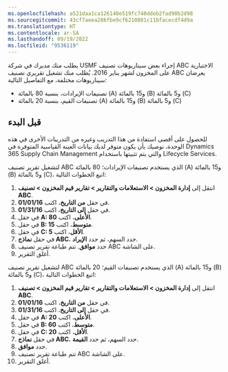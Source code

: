 ```yaml
---
ms.openlocfilehash: a521daa1ca126140e519fc740ddeb2fad90b2d98
ms.sourcegitcommit: 43cf7aeea286fbe9cf6210881c11bfacecdf4d9a
ms.translationtype: HT
ms.contentlocale: ar-SA
ms.lasthandoff: 09/19/2022
ms.locfileid: "9536119"
---
```

يطلب منك مديرك في شركة USMF إجراء بعض سيناريوهات تصنيف ABC الاختبارية على المخزون لشهر يناير 2016. يُطلب منك تشغيل تقريري تصنيف ABC يعرضان سيناريوهات مختلفة، مع التفاصيل التالية:

- تصنيفات الإيرادات، بنسبة 80 بالمائة (A) و15 بالمائة (B) و5 بالمائة (C)
- تصنيفات القيم، بنسبة 20 بالمائة (A) و15 بالمائة (B) و5 بالمائة (C)

## <a name="before-you-begin"></a>قبل البدء 

للحصول على أقصى استفادة من هذا التدريب وغيره من التدريبات الأخرى في هذه الوحدة، نوصيك بأن يكون متوفر لديك بيانات العينة القياسية المتوفرة في Dynamics 365 Supply Chain Management والتي يتم تثبيتها باستخدام Lifecycle Services. 

لتشغيل تقرير تصنيف ABC الذي يستخدم تصنيفات الإيرادات؛ 80 بالمائة (A) و15 بالمائة (B) و5 بالمائة (C)، اتبع الخطوات التالية: 

1.  انتقل إلى **إدارة المخزون > الاستعلامات والتقارير > تقارير قيم المخزون > تصنيف ABC**.
2.  في حقل **من التاريخ**، اكتب **01/01/16**.
3.  في حقل **إلى التاريخ**، اكتب **01/31/16**.
4.  في حقل **A: الأعلى**، اكتب **80**.
5.  في حقل **B: متوسط**، اكتب **15**.
6.  في حقل **C: الأقل**، اكتب **5**.
7.  في حقل **نماذج ABC**، حدد السهم، ثم حدد **الإيراد**.
8.  حدد **موافق**. تتم طباعة تقرير تصنيف ABC على الشاشة.
9.  أغلق التقرير.


لتشغيل تقرير تصنيف ABC الذي يستخدم تصنيفات القيم؛ 20 بالمائة (A) و15 بالمائة (B) و5 بالمائة (C)، اتبع الخطوات التالية:

1.  انتقل إلى **إدارة المخزون > الاستعلامات والتقارير > تقارير قيم المخزون > تصنيف ABC**.
2.  في حقل **من التاريخ**، اكتب **01/01/16**.
3.  في حقل **إلى التاريخ**، اكتب **01/31/16**.
4.  في حقل **A: الأعلى**، اكتب **20**.
5.  في حقل **B: متوسط**، اكتب **60**.
6.  في حقل **C: الأقل**، اكتب **20**.
7.  في حقل **نماذج ABC**، حدد السهم، ثم حدد **القيمة**.
8.  حدد **موافق**. 
9.  تتم طباعة تقرير تصنيف ABC على الشاشة.
10. أغلق التقرير.

